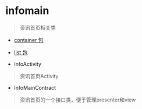 # infomain
> 资讯首页相关类

- [container 包](./container)

- [list 包](./list)

- InfoActivity
> 资讯首页Activity

- InfoMainContract
> 资讯首页的一个接口类，便于管理presenter和view
